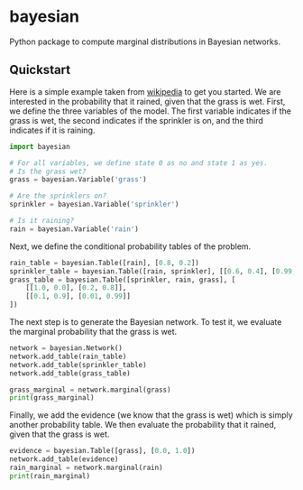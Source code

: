 # bayesian
Python package to compute marginal distributions in Bayesian networks.

## Quickstart

Here is a simple example taken from [wikipedia](https://en.wikipedia.org/wiki/Bayesian_network) to get you started.
We are interested in the probability that it rained, given that the grass is wet.
First, we define the three variables of the model. The first variable indicates if the grass is wet, the second indicates if the sprinkler is on, and the third indicates if it is raining.

```python
import bayesian

# For all variables, we define state 0 as no and state 1 as yes.
# Is the grass wet? 
grass = bayesian.Variable('grass')

# Are the sprinklers on?
sprinkler = bayesian.Variable('sprinkler')

# Is it raining?
rain = bayesian.Variable('rain')
```

Next, we define the conditional probability tables of the problem.

```python
rain_table = bayesian.Table([rain], [0.8, 0.2])
sprinkler_table = bayesian.Table([rain, sprinkler], [[0.6, 0.4], [0.99, 0.01]])
grass_table = bayesian.Table([sprinkler, rain, grass], [
    [[1.0, 0.0], [0.2, 0.8]],
    [[0.1, 0.9], [0.01, 0.99]]
])
```

The next step is to generate the Bayesian network.
To test it, we evaluate the marginal probability that the grass is wet. 

```python
network = bayesian.Network()
network.add_table(rain_table)
network.add_table(sprinkler_table)
network.add_table(grass_table)

grass_marginal = network.marginal(grass)
print(grass_marginal)
```

Finally, we add the evidence (we know that the grass is wet) which is simply another probability table.
We then evaluate the probability that it rained, given that the grass is wet.

```python
evidence = bayesian.Table([grass], [0.0, 1.0])
network.add_table(evidence)
rain_marginal = network.marginal(rain)
print(rain_marginal)
```




